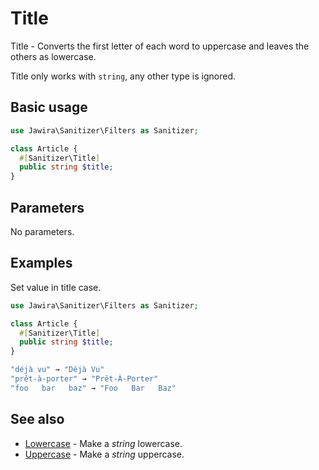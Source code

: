# Title

Title - Converts the first letter of each word to uppercase and leaves the
others as lowercase.

Title only works with `string`, any other type is ignored.

## Basic usage

```php
use Jawira\Sanitizer\Filters as Sanitizer;

class Article {
  #[Sanitizer\Title]
  public string $title;
}
```

## Parameters

No parameters.

## Examples

Set value in title case.

```php
use Jawira\Sanitizer\Filters as Sanitizer;

class Article {
  #[Sanitizer\Title]
  public string $title;
}
```

```php
"déjà vu" → "Déjà Vu"
"prêt-à-porter" → "Prêt-À-Porter"
"foo   bar   baz" → "Foo   Bar   Baz"
```

## See also

* [Lowercase](Lowercase.md) - Make a _string_ lowercase.
* [Uppercase](Uppercase.md) - Make a _string_ uppercase.
